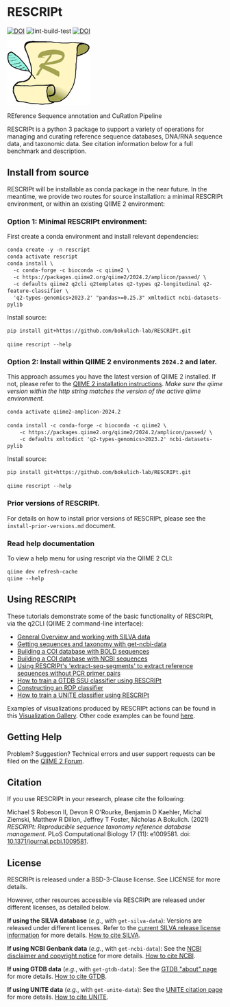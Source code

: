 # RESCRIPt

[![DOI](https://zenodo.org/badge/DOI/10.5281/zenodo.3891931.svg)](https://doi.org/10.5281/zenodo.3891931)
 ![lint-build-test](https://github.com/bokulich-lab/RESCRIPt/workflows/lint-build-test/badge.svg)
 [![DOI](https://img.shields.io/badge/DOI-10.1371/journal.pcbi.1009581-B31B1B)](http://dx.doi.org/10.1371/journal.pcbi.1009581)
 <p align="left"><img src="logo.png" height="150" /></p>

REference Sequence annotation and CuRatIon Pipeline

RESCRIPt is a python 3 package to support a variety of operations for managing and curating reference sequence databases, DNA/RNA sequence data, and taxonomic data. See citation information below for a full benchmark and description.

## Install from source

RESCRIPt will be installable as conda package in the near future. In the meantime, we provide two routes for source installation: a minimal RESCRIPt environment, or within an existing QIIME 2 environment:

### Option 1: Minimal RESCRIPt environment:
First create a conda environment and install relevant dependencies:

```
conda create -y -n rescript
conda activate rescript
conda install \
  -c conda-forge -c bioconda -c qiime2 \
  -c https://packages.qiime2.org/qiime2/2024.2/amplicon/passed/ \
  -c defaults qiime2 q2cli q2templates q2-types q2-longitudinal q2-feature-classifier \
  'q2-types-genomics>2023.2' "pandas>=0.25.3" xmltodict ncbi-datasets-pylib
```
Install source:

```
pip install git+https://github.com/bokulich-lab/RESCRIPt.git

qiime rescript --help
```

### Option 2: Install within QIIME 2 environments `2024.2` and later.
This approach assumes you have the latest version of QIIME 2 installed. If not, please refer to the [QIIME 2 installation instructions](https://docs.qiime2.org/2024.2/install/native/). *Make sure the qiime version within the 
http string matches the version of the active qiime environment.*

```
conda activate qiime2-amplicon-2024.2

conda install -c conda-forge -c bioconda -c qiime2 \
    -c https://packages.qiime2.org/qiime2/2024.2/amplicon/passed/ \
    -c defaults xmltodict 'q2-types-genomics>2023.2' ncbi-datasets-pylib
```
Install source:

```
pip install git+https://github.com/bokulich-lab/RESCRIPt.git

qiime rescript --help
```

### Prior versions of RESCRIPt.
For details on how to install prior versions of RESCRIPt, please see the `install-prior-versions.md` document.

### Read help documentation
To view a help menu for using rescript via the QIIME 2 CLI:
```
qiime dev refresh-cache
qiime --help
```

## Using RESCRIPt

These tutorials demonstrate some of the basic functionality of RESCRIPt, via the q2CLI (QIIME 2 command-line interface):
- [General Overview and working with SILVA data](https://forum.qiime2.org/t/rescript-sequence-reference-database-management-tutorial/15494)
- [Getting sequences and taxonomy with get-ncbi-data](https://forum.qiime2.org/t/using-rescript-to-compile-an-sequence-databases-and-taxonomy-classifiers-from-ncbi-genbank/15947)
- [Building a COI database with BOLD sequences](https://forum.qiime2.org/t/building-a-coi-database-from-bold-references/16129)
- [Building a COI database with NCBI sequences](https://forum.qiime2.org/t/building-a-coi-database-from-ncbi-references/16500)
- [Using RESCRIPt's 'extract-seq-segments' to extract reference sequences without PCR primer pairs](https://forum.qiime2.org/t/using-rescripts-extract-seq-segments-to-extract-reference-sequences-without-pcr-primer-pairs/23618)
- [How to train a GTDB SSU classifier using RESCRIPt](https://forum.qiime2.org/t/how-to-train-a-gtdb-ssu-classifier-using-rescript/25725)
- [Constructing an RDP classifier](https://forum.qiime2.org/t/importing-sequence-data-with-lower-case-nucleotide-characters-constructing-an-rdp-classifier-as-an-example/25158)
- [How to train a UNITE classifier using RESCRIPt](https://forum.qiime2.org/t/how-to-train-a-unite-classifier-using-rescript/28285)

Examples of visualizations produced by RESCRIPt actions can be found in this [Visualization Gallery](https://forum.qiime2.org/t/processing-filtering-and-evaluating-the-silva-database-and-other-reference-sequence-data-with-rescript/15494#heading--seventeenth-header). Other code examples can be found [here](https://github.com/bokulich-lab/db-benchmarks-2020).

## Getting Help
Problem? Suggestion? Technical errors and user support requests can be filed on the [QIIME 2 Forum](https://forum.qiime2.org/).


## Citation

If you use RESCRIPt in your research, please cite the following:

Michael S Robeson II, Devon R O'Rourke, Benjamin D Kaehler, Michal Ziemski, Matthew R Dillon, Jeffrey T Foster, Nicholas A Bokulich. (2021) *RESCRIPt: Reproducible sequence taxonomy reference database management*. PLoS Computational Biology 17 (11): e1009581. doi: [10.1371/journal.pcbi.1009581](http://dx.doi.org/10.1371/journal.pcbi.1009581).


## License

RESCRIPt is released under a BSD-3-Clause license. See LICENSE for more details.

However, other resources accessible via RESCRIPt are released under different licenses, as detailed below.

**If using the SILVA database** (*e.g.*, with `get-silva-data`): Versions are released under different licenses. Refer to the [current SILVA release license information](https://www.arb-silva.de/silva-license-information/) for more details. [How to cite SILVA](https://www.arb-silva.de/contact/).

**If using NCBI Genbank data** (*e.g.*, with `get-ncbi-data`): See the [NCBI disclaimer and copyright notice](https://www.ncbi.nlm.nih.gov/home/about/policies/) for more details. [How to cite NCBI](https://support.nlm.nih.gov/knowledgebase/article/KA-03391/en-us).

**If using GTDB data** (*e.g.*, with `get-gtdb-data`): See the [GTDB "about" page](https://gtdb.ecogenomic.org/about) for more details. [How to cite GTDB](https://gtdb.ecogenomic.org/about).

**If using UNITE data** (*e.g.*, with `get-unite-data`): See the [UNITE citation page](https://unite.ut.ee/cite.php) for more details. [How to cite UNITE](https://unite.ut.ee/cite.php). 
